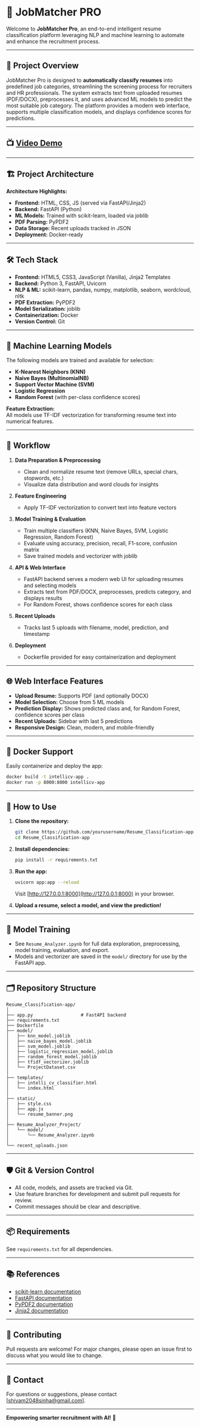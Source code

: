 # 📝 JobMatcher PRO

Welcome to **JobMatcher Pro**, an end-to-end intelligent resume classification platform leveraging NLP and machine learning to automate and enhance the recruitment process.

---

## 🚀 Project Overview

JobMatcher Pro is designed to **automatically classify resumes** into predefined job categories, streamlining the screening process for recruiters and HR professionals. The system extracts text from uploaded resumes (PDF/DOCX), preprocesses it, and uses advanced ML models to predict the most suitable job category. The platform provides a modern web interface, supports multiple classification models, and displays confidence scores for predictions.

---

## 📺 [Video Demo](https://drive.google.com/file/d/1gv13ph3lGNSg6I8k3GayTkGJSaUdKUiS/view?usp=sharing)

---

## 🏗️ Project Architecture

**Architecture Highlights:**
- **Frontend:** HTML, CSS, JS (served via FastAPI/Jinja2)
- **Backend:** FastAPI (Python)
- **ML Models:** Trained with scikit-learn, loaded via joblib
- **PDF Parsing:** PyPDF2
- **Data Storage:** Recent uploads tracked in JSON
- **Deployment:** Docker-ready

---

## 🛠️ Tech Stack

- **Frontend:** HTML5, CSS3, JavaScript (Vanilla), Jinja2 Templates
- **Backend:** Python 3, FastAPI, Uvicorn
- **NLP & ML:** scikit-learn, pandas, numpy, matplotlib, seaborn, wordcloud, nltk
- **PDF Extraction:** PyPDF2
- **Model Serialization:** joblib
- **Containerization:** Docker
- **Version Control:** Git

---

## 🤖 Machine Learning Models

The following models are trained and available for selection:
- **K-Nearest Neighbors (KNN)**
- **Naive Bayes (MultinomialNB)**
- **Support Vector Machine (SVM)**
- **Logistic Regression**
- **Random Forest** (with per-class confidence scores)

**Feature Extraction:**  
All models use TF-IDF vectorization for transforming resume text into numerical features.

---

## 🔄 Workflow

1. **Data Preparation & Preprocessing**
   - Clean and normalize resume text (remove URLs, special chars, stopwords, etc.)
   - Visualize data distribution and word clouds for insights

2. **Feature Engineering**
   - Apply TF-IDF vectorization to convert text into feature vectors

3. **Model Training & Evaluation**
   - Train multiple classifiers (KNN, Naive Bayes, SVM, Logistic Regression, Random Forest)
   - Evaluate using accuracy, precision, recall, F1-score, confusion matrix
   - Save trained models and vectorizer with joblib

4. **API & Web Interface**
   - FastAPI backend serves a modern web UI for uploading resumes and selecting models
   - Extracts text from PDF/DOCX, preprocesses, predicts category, and displays results
   - For Random Forest, shows confidence scores for each class

5. **Recent Uploads**
   - Tracks last 5 uploads with filename, model, prediction, and timestamp

6. **Deployment**
   - Dockerfile provided for easy containerization and deployment

---

## 🌐 Web Interface Features

- **Upload Resume:** Supports PDF (and optionally DOCX)
- **Model Selection:** Choose from 5 ML models
- **Prediction Display:** Shows predicted class and, for Random Forest, confidence scores per class
- **Recent Uploads:** Sidebar with last 5 predictions
- **Responsive Design:** Clean, modern, and mobile-friendly

---

## 🐳 Docker Support

Easily containerize and deploy the app:

```bash
docker build -t intellicv-app .
docker run -p 8000:8000 intellicv-app
```

---

## 📝 How to Use

1. **Clone the repository:**
   ```bash
   git clone https://github.com/yourusername/Resume_Classification-app.git
   cd Resume_Classification-app
   ```

2. **Install dependencies:**
   ```bash
   pip install -r requirements.txt
   ```

3. **Run the app:**
   ```bash
   uvicorn app:app --reload
   ```
   Visit [http://127.0.0.1:8000](http://127.0.0.1:8000) in your browser.

4. **Upload a resume, select a model, and view the prediction!**

---

## 🧠 Model Training

- See `Resume_Analyzer.ipynb` for full data exploration, preprocessing, model training, evaluation, and export.
- Models and vectorizer are saved in the `model/` directory for use by the FastAPI app.

---

## 🗂️ Repository Structure

```
Resume_Classification-app/
│
├── app.py                  # FastAPI backend
├── requirements.txt
├── Dockerfile
├── model/
│   ├── knn_model.joblib
│   ├── naive_bayes_model.joblib
│   ├── svm_model.joblib
│   ├── logistic_regression_model.joblib
│   ├── random_forest_model.joblib
│   ├── tfidf_vectorizer.joblib
│   └── ProjectDataset.csv
│
├── templates/
│   ├── intelli_cv_classifier.html
│   └── index.html
│
├── static/
│   ├── style.css
│   ├── app.js
│   └── resume_banner.png
│
├── Resume_Analyzer_Project/
│   └── model/
│       └── Resume_Analyzer.ipynb
│
└── recent_uploads.json
```

---

## 🛡️ Git & Version Control

- All code, models, and assets are tracked via Git.
- Use feature branches for development and submit pull requests for review.
- Commit messages should be clear and descriptive.

---

## 📦 Requirements

See `requirements.txt` for all dependencies.

---


## 📚 References

- [scikit-learn documentation](https://scikit-learn.org/)
- [FastAPI documentation](https://fastapi.tiangolo.com/)
- [PyPDF2 documentation](https://pypdf2.readthedocs.io/)
- [Jinja2 documentation](https://jinja.palletsprojects.com/)

---

## 🙌 Contributing

Pull requests are welcome! For major changes, please open an issue first to discuss what you would like to change.

---

## 📧 Contact

For questions or suggestions, please contact [shivam2048sinha@gmail.com].

---

**Empowering smarter recruitment with AI!** 🚀

